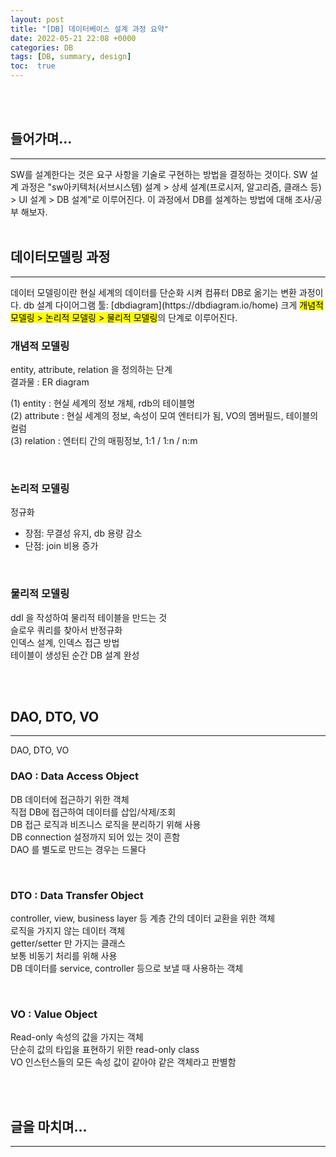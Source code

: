 ```yaml
---
layout: post
title: "[DB] 데이터베이스 설계 과정 요약"  
date: 2022-05-21 22:08 +0000
categories: DB
tags: [DB, summary, design]
toc:  true
---
```


<br>
<br>

## 들어가며...
<hr>
SW를 설계한다는 것은 요구 사항을 기술로 구현하는 방법을 결정하는 것이다. 
SW 설계 과정은 "sw아키텍처(서브시스템) 설계 > 상세 설계(프로시저, 알고리즘, 클래스 등) > UI 설계 > DB 설계"로 이루어진다.  
이 과정에서 DB를 설계하는 방법에 대해 조사/공부 해보자.    

<br>
<br>

## 데이터모델링 과정  
<hr>  
데이터 모델링이란 현실 세계의 데이터를 단순화 시켜 컴퓨터 DB로 옮기는 변환 과정이다.  
db 설계 다이어그램 툴: [dbdiagram](https://dbdiagram.io/home)   
크게 <mark>개념적 모델링 > 논리적 모델링 > 물리적 모델링</mark>의 단계로 이루어진다.    

<br>

### 개념적 모델링  
entity, attribute, relation 을 정의하는 단계  
결과물 : ER diagram  

(1) entity : 현실 세계의 정보 개체, rdb의 테이블명  
(2) attribute : 현실 세계의 정보, 속성이 모여 엔터티가 됨, VO의 멤버필드, 테이블의 컬럼  
(3) relation : 엔터티 간의 매핑정보, 1:1 / 1:n / n:m  

<br>

### 논리적 모델링  
정규화  
- 장점: 무결성 유지, db 용량 감소  
- 단점: join 비용 증가  

<br>

### 물리적 모델링  
ddl 을 작성하여 물리적 테이블을 만드는 것  
슬로우 쿼리를 찾아서 반정규화  
인덱스 설계, 인덱스 접근 방법  
테이블이 생성된 순간 DB 설계 완성  

<br>
<br>

## DAO, DTO, VO  
<hr>
DAO, DTO, VO

<br>

### DAO : Data Access Object  
DB 데이터에 접근하기 위한 객체  
직접 DB에 접근하여 데이터를 삽입/삭제/조회  
DB 접근 로직과 비즈니스 로직을 분리하기 위해 사용  
DB connection 설정까지 되어 있는 것이 흔함  
DAO 를 별도로 만드는 경우는 드물다  

<br>

### DTO : Data Transfer Object   
controller, view, business layer 등 계층 간의 데이터 교환을 위한 객체  
로직을 가지지 않는 데이터 객체  
getter/setter 만 가지는 클래스  
보통 비동기 처리를 위해 사용  
DB 데이터를 service, controller 등으로 보낼 때 사용하는 객체  

<br>

### VO : Value Object  
Read-only 속성의 값을 가지는 객체  
단순히 값의 타입을 표현하기 위한 read-only class  
VO 인스턴스들의 모든 속성 값이 같아야 같은 객체라고 판별함  


<br>
<br>

## 글을 마치며...
<hr>  


<br>
<br>
<br>